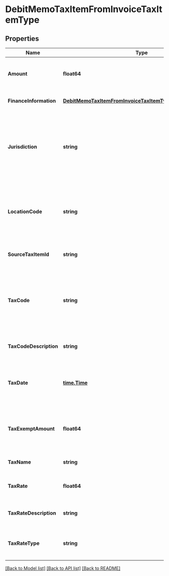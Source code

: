# DebitMemoTaxItemFromInvoiceTaxItemType

## Properties
Name | Type | Description | Notes
------------ | ------------- | ------------- | -------------
**Amount** | **float64** | The amount of the debit memo taxation item.  | [optional] [default to null]
**FinanceInformation** | [**DebitMemoTaxItemFromInvoiceTaxItemTypeFinanceInformation**](DebitMemoTaxItemFromInvoiceTaxItemType_financeInformation.md) |  | [optional] [default to null]
**Jurisdiction** | **string** | The jurisdiction that applies the tax or VAT. This value is typically a state, province, county, or city.  | [optional] [default to null]
**LocationCode** | **string** | The identifier for the location based on the value of the &#x60;taxCode&#x60; field.  | [optional] [default to null]
**SourceTaxItemId** | **string** | The ID of the source taxation item.  | [optional] [default to null]
**TaxCode** | **string** | The tax code identifies which tax rules and tax rates to apply to a specific debit memo.  | [optional] [default to null]
**TaxCodeDescription** | **string** | The description of the tax code.  | [optional] [default to null]
**TaxDate** | [**time.Time**](time.Time.md) | The date that the tax is applied to the debit memo, in &#x60;yyyy-mm-dd&#x60; format.  | [optional] [default to null]
**TaxExemptAmount** | **float64** | The amount of taxes or VAT for which the customer has an exemption.  | [optional] [default to null]
**TaxName** | **string** | The name of taxation.  | [optional] [default to null]
**TaxRate** | **float64** | The tax rate applied to the debit memo.  | [optional] [default to null]
**TaxRateDescription** | **string** | The description of the tax rate.  | [optional] [default to null]
**TaxRateType** | **string** | The type of the tax rate applied to the debit memo.  | [optional] [default to null]

[[Back to Model list]](../README.md#documentation-for-models) [[Back to API list]](../README.md#documentation-for-api-endpoints) [[Back to README]](../README.md)


